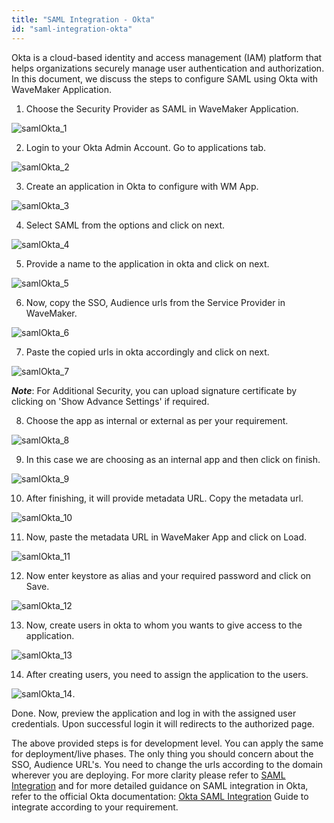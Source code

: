 ```yaml
---
title: "SAML Integration - Okta"
id: "saml-integration-okta"
---
```


Okta is a cloud-based identity and access management (IAM) platform that helps organizations securely manage user authentication and authorization. In this document, we discuss the steps to configure SAML using Okta with WaveMaker Application.

1. Choose the Security Provider as SAML in WaveMaker Application.

![samlOkta_1](/learn/assets/samlOkta_1.png)


2. Login to your Okta Admin Account. Go to applications tab.

![samlOkta_2](/learn/assets/samlOkta_2.png)


3. Create an application in Okta to configure with WM App. 

![samlOkta_3](/learn/assets/samlOkta_3.png)


4. Select SAML from the options and click on next.

![samlOkta_4](/learn/assets/samlOkta_4.png)


5. Provide a name to the application in okta and click on next.

![samlOkta_5](/learn/assets/samlOkta_5.png)


6. Now, copy the SSO, Audience urls from the Service Provider in WaveMaker.

![samlOkta_6](/learn/assets/samlOkta_6.png)


7. Paste the copied urls in okta accordingly and click on next.

![samlOkta_7](/learn/assets/samlOkta_7.png)

***Note***: For Additional Security, you can upload signature certificate by clicking on 'Show Advance Settings' if required.


8. Choose the app as internal or external as per your requirement.

![samlOkta_8](/learn/assets/samlOkta_8.png)


9. In this case we are choosing as an internal app and then click on finish.

![samlOkta_9](/learn/assets/samlOkta_9.png)


10. After finishing, it will provide metadata URL. Copy the metadata url.

![samlOkta_10](/learn/assets/samlOkta_10.png)


11. Now, paste the metadata URL in WaveMaker App and click on Load.

![samlOkta_11](/learn/assets/samlOkta_11.png)


12. Now enter keystore as alias and your required password and click on Save.

![samlOkta_12](/learn/assets/samlOkta_12.png)

 
13. Now, create users in okta to whom you wants to give access to the application.

![samlOkta_13](/learn/assets/samlOkta_13.png)


14. After creating users, you need to assign the application to the users.

![samlOkta_14](/learn/assets/samlOkta_14.png).


Done. Now, preview the application and log in with the assigned user credentials. Upon successful login it will redirects to the authorized page. 


The above provided steps is for development level. You can apply the same for deployment/live phases. The only thing you should concern about the SSO, Audience URL's. You need to change the urls according to the domain wherever you are deploying. For more clarity please refer to [SAML Integration](/learn/app-development/app-security/saml-integration/) and for more detailed guidance on SAML integration in Okta, refer to the official Okta documentation:
[Okta SAML Integration](https://help.okta.com/oie/en-us/content/topics/apps/apps_app_integration_wizard_saml.htm) Guide to integrate according to your requirement.
